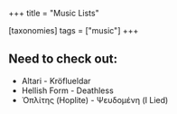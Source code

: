 +++
title = "Music Lists"

[taxonomies]
tags = ["music"]
+++

## Need to check out:

- Altari - Kröflueldar
- Hellish Form - Deathless
- Ὁπλίτης (Hoplite) - Ψ​ε​υ​δ​ο​μ​έ​ν​η (I Lied)
